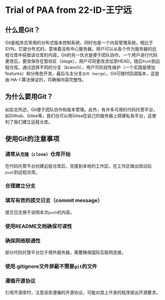 # Trial of PAA from 22-ID-王宁远

## 什么是Git？

Git是程序员常用的分布式版本控制系统，同时也是一个内容管理系统。相比于SVN，它是分布式的，意味着没有中心服务器。用户可以从各个作为服务器的远程仓库中获取该仓库的内容。Git的另一优点是便于团队协作。一个用户进行代码更改后，更改保存在暂存区（stage），用户可将更改添加至HEAD，随后``Push``到远程仓库。通过选择不同的分支（branch），用户可阶段性维护（一个实践是增加 features）和分角色开发，最后与主分支``合并（merge）``。Git可随时回调版本，这是由 HA-1 算法保证的，可确保内容完整性。

## 为什么要用Git？

如前文所述，Git便于团队协作和版本管理。此外，有许多可用的代码托管平台，如Github、Gitee等，我们也可以用Gitea在自己的服务器上搭建私有平台，这便利了我们建立远程仓库。

## 使用Git的注意事项

### 通常从``克隆（clone）``仓库开始
在代码托管平台创建远程仓库后，克隆到本地的工作区。在工作区做出改动后``push``到远程仓库。
### 合理建立分支

### 填写有效的提交日志（commit message）
提交日志用于说明本次``push``的内容。
### 使用README文档确保可读性
### 确保网络联通性
部分代码托管平台位于境外服务器，需要确保国际互联网连接。
### 使用.gitignore文件屏蔽不需要``git``的文件
### 遵循开源协议
引用开源库时，注意该库遵循的开源协议，可能对其上开发的程序提出开源要求。